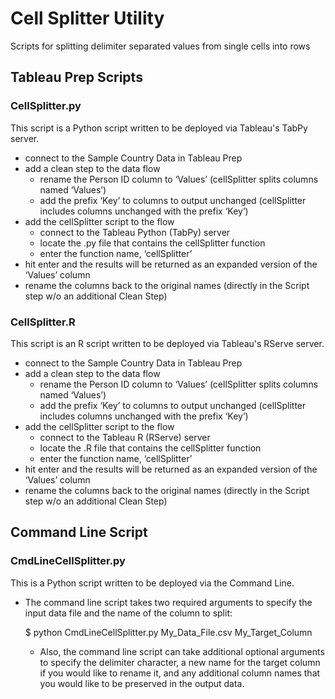 # Cell Splitter Utility

Scripts for splitting delimiter separated values from single cells into rows

## Tableau Prep Scripts

### CellSplitter.py

This script is a Python script written to be deployed via Tableau's TabPy server.

- connect to the Sample Country Data in Tableau Prep
- add a clean step to the data flow
  - rename the Person ID column to ‘Values’ (cellSplitter splits columns named ‘Values’)
  - add the prefix ‘Key’ to columns to output unchanged  (cellSplitter includes columns unchanged with the prefix ‘Key’) 
- add the cellSplitter script to the flow
  - connect to the Tableau Python (TabPy) server
  - locate the .py file that contains the cellSplitter function
  - enter the function name, ‘cellSplitter’
- hit enter and the results will be returned as an expanded version of the ‘Values’ column
- rename the columns back to the original names (directly in the Script step w/o an additional Clean Step)

### CellSplitter.R

This script is an R script written to be deployed via Tableau's RServe server.

- connect to the Sample Country Data in Tableau Prep
- add a clean step to the data flow
  - rename the Person ID column to ‘Values’ (cellSplitter splits columns named ‘Values’)
  - add the prefix ‘Key’ to columns to output unchanged  (cellSplitter includes columns unchanged with the prefix ‘Key’) 
- add the cellSplitter script to the flow
  - connect to the Tableau R (RServe) server
  - locate the .R file that contains the cellSplitter function
  - enter the function name, ‘cellSplitter’
- hit enter and the results will be returned as an expanded version of the ‘Values’ column
- rename the columns back to the original names (directly in the Script step w/o an additional Clean Step)

## Command Line Script

### CmdLineCellSplitter.py

This is a Python script written to be deployed via the Command Line.

- The command line script takes two required arguments to specify the input data file and the name of the column to split:
  
  $ python CmdLineCellSplitter.py My_Data_File.csv My_Target_Column
  
  - Also, the command line script can take additional optional arguments to specify the delimiter character, a new name for the target column if you would like to rename it, and any additional column names that you would like to be preserved in the output data.
